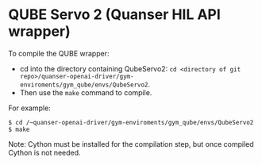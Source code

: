 # QUBE Servo 2 (Quanser HIL API wrapper)

To compile the QUBE wrapper:
- cd into the directory containing QubeServo2: `cd <directory of git repo>/quanser-openai-driver/gym-enviroments/gym_qube/envs/QubeServo2`.
- Then use the `make` command to compile.

For example:
```
$ cd /~quanser-openai-driver/gym-enviroments/gym_qube/envs/QubeServo2
$ make
```

Note: Cython must be installed for the compilation step, but once compiled Cython is not needed.
